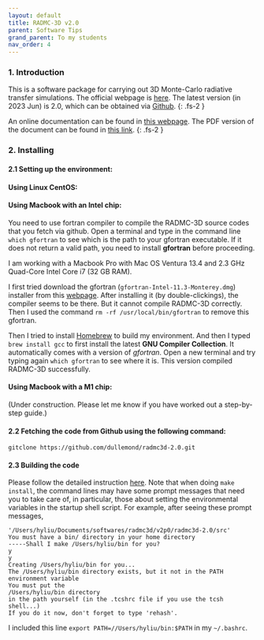 ```yaml
---
layout: default
title: RADMC-3D v2.0
parent: Software Tips
grand_parent: To my students
nav_order: 4
---
```


### 1. Introduction

This is a software package for carrying out 3D Monte-Carlo radiative transfer simulations.
The official webpage is [here](https://www.ita.uni-heidelberg.de/~dullemond/software/radmc-3d/index.php).
The latest version (in 2023 Jun) is 2.0, which can be obtained via [Github](https://github.com/dullemond/radmc3d-2.0/tree/master).
{: .fs-2 }

An online documentation can be found in [this webpage](https://www.ita.uni-heidelberg.de/~dullemond/software/radmc-3d/manual_radmc3d/index.html).
The PDF version of the document can be found in [this link](https://www.ita.uni-heidelberg.de/~dullemond/software/radmc-3d/radmc3d.pdf).
{: .fs-2 }

### 2. Installing

#### 2.1 Setting up the environment:

#### Using Linux CentOS:

#### Using Macbook with an Intel chip:
You need to use fortran compiler to compile the RADMC-3D source codes that you fetch via github. Open a terminal and type in the command line `which gfortran` to see which is the path to your gfortran executable. If it does not return a valid path, you need to install **gfortran** before proceeding.

I am working with a Macbook Pro with  Mac OS Ventura 13.4 and 2.3 GHz Quad-Core Intel Core i7 (32 GB RAM).

I first tried download the gfortran (`gfortran-Intel-11.3-Monterey.dmg`) installer from this [webpage](https://github.com/fxcoudert/gfortran-for-macOS/releases). After installing it (by double-clickings), the compiler seems to be there. But it cannot compile RADMC-3D correctly. Then I used the command `rm -rf /usr/local/bin/gfortran` to remove this gfortran.

Then I tried to install [Homebrew](https://brew.sh/) to build my environment. And then I typed `brew install gcc` to first install the latest **GNU Compiler Collection**. It automatically comes with a version of *gfortran*. Open a new terminal and try typing again `which gfortran` to see where it is. This version compiled RADMC-3D successfully.

#### Using Macbook with a M1 chip:
(Under construction. Please let me know if you have worked out a step-by-step guide.)

#### 2.2 Fetching the code from Github using the following command:
```
gitclone https://github.com/dullemond/radmc3d-2.0.git
```

#### 2.3 Building the code
Please follow the detailed instruction [here](https://www.ita.uni-heidelberg.de/~dullemond/software/radmc-3d/manual_radmc3d/quickstart.html).
Note that when doing `make install`, the command lines may have some prompt messages that need you to take care of, in particular, those about setting the environmental variables in the startup shell script. For example, after seeing these prompt messages,
```
'/Users/hyliu/Documents/softwares/radmc3d/v2p0/radmc3d-2.0/src'
You must have a bin/ directory in your home directory
-----Shall I make /Users/hyliu/bin for you?
y
y
Creating /Users/hyliu/bin for you...
The /Users/hyliu/bin directory exists, but it not in the PATH environment variable
You must put the
/Users/hyliu/bin directory
in the path yourself (in the .tcshrc file if you use the tcsh shell...)
If you do it now, don't forget to type 'rehash'.
```
I included this line `export PATH=//Users/hyliu/bin:$PATH` in my `~/.bashrc`.
